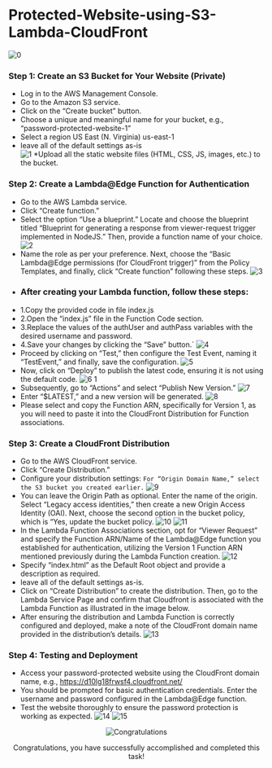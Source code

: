 # Protected-Website-using-S3-Lambda-CloudFront
![0](https://github.com/panwar100/Protected-Website-using-S3-Lambda-CloudFront/assets/134361823/a6aa9ac8-9a18-4ab3-b0c1-32cc4cf36445)
### Step 1: Create an S3 Bucket for Your Website (Private)
* Log in to the AWS Management Console.
* Go to the Amazon S3 service.
* Click on the “Create bucket” button.
* Choose a unique and meaningful name for your bucket, e.g., “password-protected-website-1”
* Select a region US East (N. Virginia) us-east-1
* leave all of the default settings as-is  
![1](https://github.com/panwar100/Protected-Website-using-S3-Lambda-CloudFront/assets/134361823/34095a03-da87-4b37-9e1d-bd7cf26dcc29)
*Upload all the static website files (HTML, CSS, JS, images, etc.) to the bucket.

### Step 2: Create a Lambda@Edge Function for Authentication
* Go to the AWS Lambda service. 
* Click “Create function.”
* Select the option “Use a blueprint.”
Locate and choose the blueprint titled “Blueprint for generating a response from viewer-request trigger implemented in NodeJS.” Then, provide a function name of your choice.
![2](https://github.com/panwar100/Protected-Website-using-S3-Lambda-CloudFront/assets/134361823/e81c7f3d-82d5-4dd4-8c8e-6a12e1f6e067)
* Name the role as per your preference. Next, choose the “Basic Lambda@Edge permissions (for CloudFront trigger)” from the Policy Templates, and finally, click “Create function” following these steps.
 ![3](https://github.com/panwar100/Protected-Website-using-S3-Lambda-CloudFront/assets/134361823/cf2ee07c-4664-437e-b804-05fb353d12a2)
* ### After creating your Lambda function, follow these steps:
* 1.Copy the provided code in file index.js
* 2.Open the “index.js” file in the Function Code section.
* 3.Replace the values of the authUser and authPass variables with the desired username and password.
* 4.Save your changes by clicking the “Save” button.`
  ![4](https://github.com/panwar100/Protected-Website-using-S3-Lambda-CloudFront/assets/134361823/c36d40c0-0292-4f87-b5b0-a56e6a5b555d)
* Proceed by clicking on “Test,” then configure the Test Event, naming it “TestEvent,” and finally, save the configuration.
 ![5](https://github.com/panwar100/Protected-Website-using-S3-Lambda-CloudFront/assets/134361823/8c5713ae-a626-45f6-baa4-ae180c67f07b)
* Now, click on “Deploy” to publish the latest code, ensuring it is not using the default code.
  ![6 1](https://github.com/panwar100/Protected-Website-using-S3-Lambda-CloudFront/assets/134361823/3efaeb09-3c0a-4f4d-b017-a0935b994d01)
* Subsequently, go to “Actions” and select “Publish New Version.”
  ![7](https://github.com/panwar100/Protected-Website-using-S3-Lambda-CloudFront/assets/134361823/6c1f1ca4-1238-42ed-bc74-69c8a707dbb7)
* Enter “$LATEST,” and a new version will be generated.
  ![8](https://github.com/panwar100/Protected-Website-using-S3-Lambda-CloudFront/assets/134361823/04d110c3-3f7b-4bb6-83a9-bda29b35e482)
* Please select and copy the Function ARN, specifically for Version 1, as you will need to paste it into the CloudFront Distribution for Function associations.

### Step 3: Create a CloudFront Distribution
* Go to the AWS CloudFront service.
* Click “Create Distribution.”
* Configure your distribution settings:
`For “Origin Domain Name,” select the S3 bucket you created earlier.`
![9](https://github.com/panwar100/Protected-Website-using-S3-Lambda-CloudFront/assets/134361823/d79fbbc8-61d7-4f59-b568-9b41b97d70e9)
* You can leave the Origin Path as optional. Enter the name of the origin. Select “Legacy access identities,” then create a new Origin Access Identity (OAI). Next, choose the second option in the bucket policy, which is “Yes, update the bucket policy.
![10](https://github.com/panwar100/Protected-Website-using-S3-Lambda-CloudFront/assets/134361823/35f70642-c959-4fe4-98d3-bf68b2e7fd02)
![11](https://github.com/panwar100/Protected-Website-using-S3-Lambda-CloudFront/assets/134361823/bad9351b-cbd2-46a6-9235-0c4717867187)
* In the Lambda Function Associations section, opt for “Viewer Request” and specify the Function ARN/Name of the Lambda@Edge function you established for authentication, utilizing the Version 1 Function ARN mentioned previously during the Lambda Function creation.
![12](https://github.com/panwar100/Protected-Website-using-S3-Lambda-CloudFront/assets/134361823/f6c32e1a-c30d-4a3e-8afd-629f33b565f1)
* Specify “index.html” as the Default Root object and provide a description as required.
* leave all of the default settings as-is.
* Click on “Create Distribution” to create the distribution. Then, go to the Lambda Service Page and confirm that Cloudfront is associated with the Lambda Function as illustrated in the image below.
*  After ensuring the distribution and Lambda Function is correctly configured and deployed, make a note of the CloudFront domain name provided in the distribution’s details.
 ![13](https://github.com/panwar100/Protected-Website-using-S3-Lambda-CloudFront/assets/134361823/93d03c0e-e9ed-4a0f-868a-f3bee473b5d3)

### Step 4: Testing and Deployment
* Access your password-protected website using the CloudFront domain name, e.g., https://d10lg18frwsf4.cloudfront.net/
* You should be prompted for basic authentication credentials. Enter the username and password configured in the Lambda@Edge function.
* Test the website thoroughly to ensure the password protection is working as expected.
![14](https://github.com/panwar100/Protected-Website-using-S3-Lambda-CloudFront/assets/134361823/63f18fec-9ac1-48c4-bb52-127af8485a17)
![15](https://github.com/panwar100/Protected-Website-using-S3-Lambda-CloudFront/assets/134361823/66a59b38-6847-48b2-b150-93e93a64513e)
<p align="center">
  <img src="https://github.com/panwar100/Protected-Website-using-S3-Lambda-CloudFront/assets/134361823/7de51f34-20c9-4250-a664-e9ee965a61ee" alt="Congratulations" />
</p>
<p align="center">
  Congratulations, you have successfully accomplished and completed this task!
</p>






  



  
